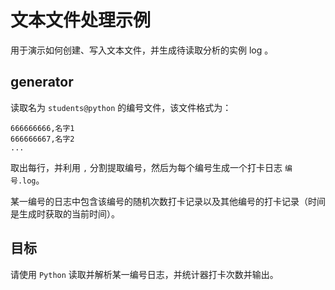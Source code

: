 # 文本文件处理示例

用于演示如何创建、写入文本文件，并生成待读取分析的实例 log 。

## generator

读取名为 `students@python` 的编号文件，该文件格式为：

```plain
666666666,名字1
666666667,名字2
...
```

取出每行，并利用 `,` 分割提取编号，然后为每个编号生成一个打卡日志 `编号.log`。

某一编号的日志中包含该编号的随机次数打卡记录以及其他编号的打卡记录（时间是生成时获取的当前时间）。

## 目标

请使用 `Python` 读取并解析某一编号日志，并统计器打卡次数并输出。